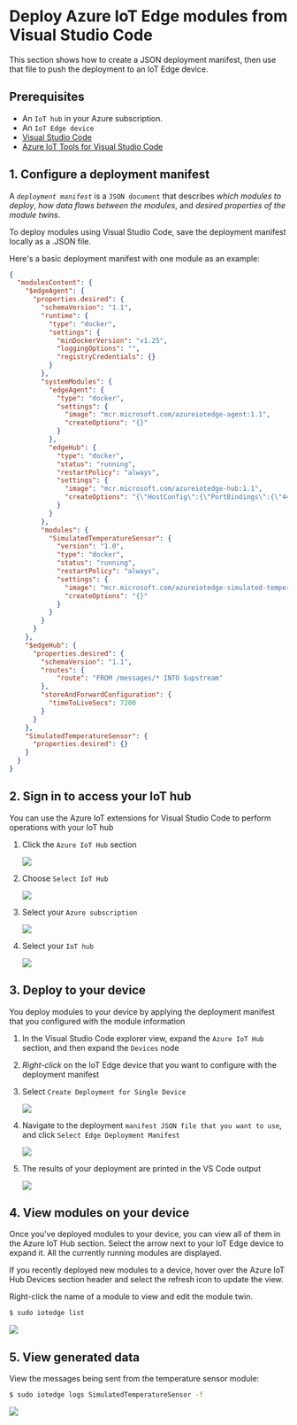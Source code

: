 # Deploy Azure IoT Edge modules from Visual Studio Code

This section shows how to create a JSON deployment manifest, then use that file to push the deployment to an IoT Edge device.

## Prerequisites

- An `IoT hub` in your Azure subscription.
- An `IoT Edge device`
- [Visual Studio Code](https://code.visualstudio.com/)
- [Azure IoT Tools for Visual Studio Code](https://marketplace.visualstudio.com/items?itemName=vsciot-vscode.azure-iot-tools#overview)

## 1. Configure a deployment manifest

A *`deployment manifest`* is a `JSON document` that describes *which modules to deploy*, *how data flows between the modules*, and *desired properties of the module twins*.

To deploy modules using Visual Studio Code, save the deployment manifest locally as a .JSON file.

Here's a basic deployment manifest with one module as an example:

```json
{
  "modulesContent": {
    "$edgeAgent": {
      "properties.desired": {
        "schemaVersion": "1.1",
        "runtime": {
          "type": "docker",
          "settings": {
            "minDockerVersion": "v1.25",
            "loggingOptions": "",
            "registryCredentials": {}
          }
        },
        "systemModules": {
          "edgeAgent": {
            "type": "docker",
            "settings": {
              "image": "mcr.microsoft.com/azureiotedge-agent:1.1",
              "createOptions": "{}"
            }
          },
          "edgeHub": {
            "type": "docker",
            "status": "running",
            "restartPolicy": "always",
            "settings": {
              "image": "mcr.microsoft.com/azureiotedge-hub:1.1",
              "createOptions": "{\"HostConfig\":{\"PortBindings\":{\"443/tcp\":[{\"HostPort\":\"443\"}],\"5671/tcp\":[{\"HostPort\":\"5671\"}],\"8883/tcp\":[{\"HostPort\":\"8883\"}]}}}"
            }
          }
        },
        "modules": {
          "SimulatedTemperatureSensor": {
            "version": "1.0",
            "type": "docker",
            "status": "running",
            "restartPolicy": "always",
            "settings": {
              "image": "mcr.microsoft.com/azureiotedge-simulated-temperature-sensor:1.0",
              "createOptions": "{}"
            }
          }
        }
      }
    },
    "$edgeHub": {
      "properties.desired": {
        "schemaVersion": "1.1",
        "routes": {
            "route": "FROM /messages/* INTO $upstream"
        },
        "storeAndForwardConfiguration": {
          "timeToLiveSecs": 7200
        }
      }
    },
    "SimulatedTemperatureSensor": {
      "properties.desired": {}
    }
  }
}
```
## 2. Sign in to access your IoT hub

You can use the Azure IoT extensions for Visual Studio Code to perform operations with your IoT hub

1. Click the `Azure IoT Hub` section

    ![](images/vscode_iothub.png)

2. Choose `Select IoT Hub`

    ![](images/select_azure_iothub.png)

3. Select your `Azure subscription`

    ![](images/select_subscription.png)

4. Select your `IoT hub`

    ![](images/select_your_iothub.png)

## 3. Deploy to your device

You deploy modules to your device by applying the deployment manifest that you configured with the module information

1. In the Visual Studio Code explorer view, expand the `Azure IoT Hub` section, and then expand the `Devices` node

2. *Right-click* on the IoT Edge device that you want to configure with the deployment manifest

3. Select `Create Deployment for Single Device`

    ![](images/create_deployment_for_single_device.png)

4. Navigate to the deployment `manifest JSON file that you want to use`, and click `Select Edge Deployment Manifest`

    ![](images/deployment_manifest.png)

5. The results of your deployment are printed in the VS Code output

    ![](images/deployment_results.png)

## 4. View modules on your device

Once you've deployed modules to your device, you can view all of them in the Azure IoT Hub section. Select the arrow next to your IoT Edge device to expand it. All the currently running modules are displayed.

If you recently deployed new modules to a device, hover over the Azure IoT Hub Devices section header and select the refresh icon to update the view.

Right-click the name of a module to view and edit the module twin.

```bash
$ sudo iotedge list
```

![](images/iotedge_list.png)

## 5. View generated data

View the messages being sent from the temperature sensor module:

```bash
$ sudo iotedge logs SimulatedTemperatureSensor -f
```

![](images/temperature_sensor_module_message.png)
